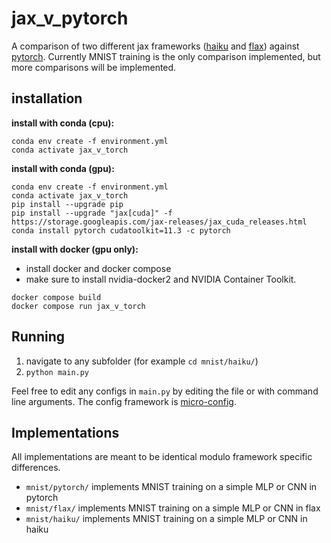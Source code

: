 # jax_v_pytorch

A comparison of two different jax frameworks ([haiku](https://dm-haiku.readthedocs.io/en/latest/) and [flax](https://flax.readthedocs.io/en/latest/overview.html)) against [pytorch](https://pytorch.org). Currently MNIST training is the only comparison implemented, but more comparisons will be implemented.

## installation

**install with conda (cpu):**

``` shell
conda env create -f environment.yml
conda activate jax_v_torch
```

**install with conda (gpu):**
``` shell
conda env create -f environment.yml
conda activate jax_v_torch
pip install --upgrade pip
pip install --upgrade "jax[cuda]" -f https://storage.googleapis.com/jax-releases/jax_cuda_releases.html
conda install pytorch cudatoolkit=11.3 -c pytorch
```

**install with docker (gpu only):**
* install docker and docker compose
* make sure to install nvidia-docker2 and NVIDIA Container Toolkit.
``` shell
docker compose build
docker compose run jax_v_torch
```
## Running

1. navigate to any subfolder (for example `cd mnist/haiku/`)
2. `python main.py`

Feel free to edit any configs in `main.py` by editing the file or with command line arguments. The config framework is [micro-config](https://github.com/Sea-Snell/micro_config).

## Implementations

All implementations are meant to be identical modulo framework specific differences.

* `mnist/pytorch/` implements MNIST training on a simple MLP or CNN in pytorch
* `mnist/flax/` implements MNIST training on a simple MLP or CNN in flax
* `mnist/haiku/` implements MNIST training on a simple MLP or CNN in haiku
